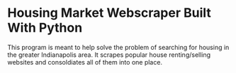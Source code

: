 # Housing Market Webscraper Built With Python

This program is meant to help solve the problem of searching for housing in the greater Indianapolis area. It scrapes popular house renting/selling websites and consoldiates all of them into one place.
